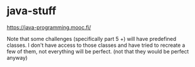 # java-stuff
https://java-programming.mooc.fi/

Note that some challenges (specifically part 5 +) will have predefined classes.
I don't have access to those classes and have tried to recreate a few of them, not everything will be perfect.
(not that they would be perfect anyway)
